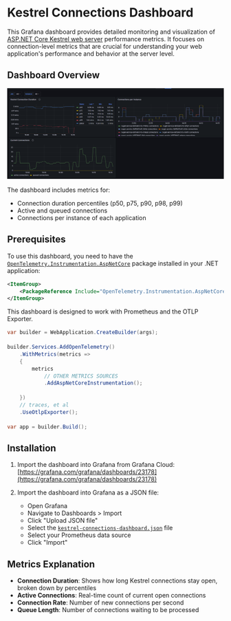 # Kestrel Connections Dashboard

This Grafana dashboard provides detailed monitoring and visualization of [ASP.NET Core Kestrel web server](https://learn.microsoft.com/en-us/aspnet/core/fundamentals/servers/kestrel) performance metrics. It focuses on connection-level metrics that are crucial for understanding your web application's performance and behavior at the server level.

## Dashboard Overview

![Kestrel Connections Dashboard](screenshots/kestrel-connections-dashboard.png)

The dashboard includes metrics for:
- Connection duration percentiles (p50, p75, p90, p98, p99)
- Active and queued connections
- Connections per instance of each application

## Prerequisites

To use this dashboard, you need to have the [`OpenTelemetry.Instrumentation.AspNetCore`](https://www.nuget.org/packages/OpenTelemetry.Instrumentation.AspNetCore) package installed in your .NET application:

```xml
<ItemGroup>
    <PackageReference Include="OpenTelemetry.Instrumentation.AspNetCore" Version="{version}" />
</ItemGroup>
```

This dashboard is designed to work with Prometheus and the OTLP Exporter. 

```csharp
var builder = WebApplication.CreateBuilder(args);

builder.Services.AddOpenTelemetry()
    .WithMetrics(metrics =>
    {
        metrics
            // OTHER METRICS SOURCES
            .AddAspNetCoreInstrumentation();
            
    })
    // traces, et al
    .UseOtlpExporter();

var app = builder.Build();
```

## Installation

1. Import the dashboard into Grafana from Grafana Cloud: [https://grafana.com/grafana/dashboards/23178](https://grafana.com/grafana/dashboards/23178)

2. Import the dashboard into Grafana as a JSON file:
   - Open Grafana
   - Navigate to Dashboards > Import
   - Click "Upload JSON file"
   - Select the [`kestrel-connections-dashboard.json`](kestrel-connections-dashboard.json) file
   - Select your Prometheus data source
   - Click "Import"

## Metrics Explanation

- **Connection Duration**: Shows how long Kestrel connections stay open, broken down by percentiles
- **Active Connections**: Real-time count of current open connections
- **Connection Rate**: Number of new connections per second
- **Queue Length**: Number of connections waiting to be processed